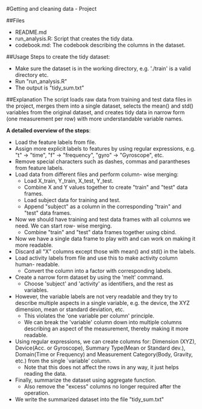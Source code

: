 #Getting and cleaning data - Project

##Files
- README.md 
- run_analysis.R: Script that creates the tidy data.
- codebook.md: The codebook describing the columns in the dataset.

##Usage
Steps to create the tidy dataset:
- Make sure the dataset is in the working directory, e.g. './train' is a valid directory etc.
- Run "run_analysis.R" 
- The output is "tidy_sum.txt"

##Explanation
The script loads raw data from training and test data files in the project, merges them into a single dataset, selects the mean() and std() variables from the original dataset, and creates tidy data in narrow form (one measurement per row) with more understandable variable names.

**A detailed overview of the steps**:
- Load the feature labels from file.
- Assign more explicit labels to features by using regular expressions, e.g. "t" -> "time", "f" -> "frequency", "gyro" -> "Gyroscope", etc.
- Remove special characters such as dashes, commas and parantheses from feature labels.
- Load data from different files and perform column- wise merging:
  - Load X_train, Y_train, X_test, Y_test. 
  - Combine X and Y values together to create "train" and "test" data frames.
  - Load subject data for training and test.
  - Append "subject" as a column in the corresponding "train" and "test" data frames.
- Now we should have training and test data frames with all columns we need. We can start row- wise merging.
  - Combine "train" and "test" data frames together using cbind.
- Now we have a single data frame to play with and can work on making it more readable.
- Discard all "X" columns except those with mean() and std() in the labels.
- Load activity labels from file and use this to make activity column human- readable.
  - Convert the column into a factor with corresponding labels.
- Create a narrow form dataset by using the 'melt' command.
  - Choose 'subject' and 'activity' as identifiers, and the rest as variables.
- However, the variable labels are not very readable and they try to describe multiple aspects in a single variable, e.g. the device, the XYZ dimension, mean or standard deviation, etc.
  - This violates the 'one variable per column' principle.
  - We can break the 'variable' column down into multiple columns describing an aspect of the measurement, thereby making it more readable.
- Using regular expressions, we can create columns for: Dimension (XYZ), Device(Acc. or Gyroscope), Summary Type(Mean or Standard dev.), Domain(Time or Frequency) and Measurement Category(Body, Gravity, etc.) from the single `variable' column.
  - Note that this does not affect the rows in any way, it just helps reading the data.
- Finally, summarize the dataset using aggregate function.
  - Also remove the "excess" columns no longer required after the operation.
- We write the summarized dataset into the file "tidy_sum.txt"





 

